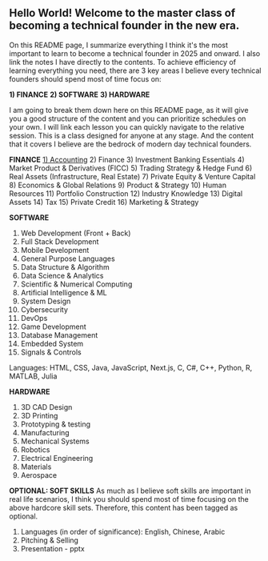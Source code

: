 ## Hello World! Welcome to the master class of becoming a technical founder in the new era.

On this README page, I summarize everything I think it's the most important to learn to become a technical founder in 2025 and onward. I also link the notes I have directly to the contents. To achieve efficiency of learning everything you need, there are 3 key areas I believe every technical founders should spend most of time focus on:

**1) FINANCE**
**2) SOFTWARE**
**3) HARDWARE**

I am going to break them down here on this README page, as it will give you a good structure of the content and you can prioritize schedules on your own. I will link each lesson you can quickly navigate to the relative session. This is a class designed for anyone at any stage. And the content that it covers I believe are the bedrock of modern day technical founders.

**FINANCE**
[1) Accounting](https://oil-mink-141.notion.site/Investment-Banking-Essentials-177b5269fa23805192f5f93466996b4c)
2) Finance
3) Investment Banking Essentials
4) Market Product & Derivatives (FICC)
5) Trading Strategy & Hedge Fund
6) Real Assets (Infrastructure, Real Estate)
7) Private Equity & Venture Capital
8) Economics & Global Relations
9) Product & Strategy
10) Human Resources
11) Portfolio Construction
12) Industry Knowledge
13) Digital Assets
14) Tax
15) Private Credit
16) Marketing & Strategy

**SOFTWARE**
1) Web Development (Front + Back)
2) Full Stack Development
3) Mobile Development
4) General Purpose Languages 
5) Data Structure & Algorithm
6) Data Science & Analytics
7) Scientific & Numerical Computing
8) Artificial Intelligence & ML
9) System Design
10) Cybersecurity
11) DevOps
12) Game Development
13) Database Management
14) Embedded System
15) Signals & Controls

Languages: HTML, CSS, Java, JavaScript, Next.js, C, C#, C++, Python, R, MATLAB, Julia

**HARDWARE**
1) 3D CAD Design
2) 3D Printing
3) Prototyping & testing
4) Manufacturing
5) Mechanical Systems
6) Robotics
7) Electrical Engineering
8) Materials
9) Aerospace

**OPTIONAL: SOFT SKILLS**
As much as I believe soft skills are important in real life scenarios, I think you should spend most of time focusing on the above hardcore skill sets. Therefore, this content has been tagged as optional.

1) Languages (in order of significance): English, Chinese, Arabic
2) Pitching & Selling
3) Presentation - pptx






